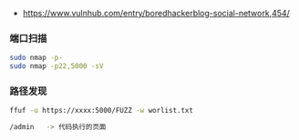 - https://www.vulnhub.com/entry/boredhackerblog-social-network,454/

### 端口扫描
```bash
sudo nmap -p- 
sudo nmap -p22,5000 -sV
```


### 路径发现
```bash
ffuf -u https://xxxx:5000/FUZZ -w worlist.txt

/admin   -> 代码执行的页面
```